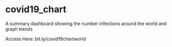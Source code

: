 # covid19_chart

A summary dashboard showing the number infections around the world and graph trends

Access Here: bit.ly/covid19chartworld